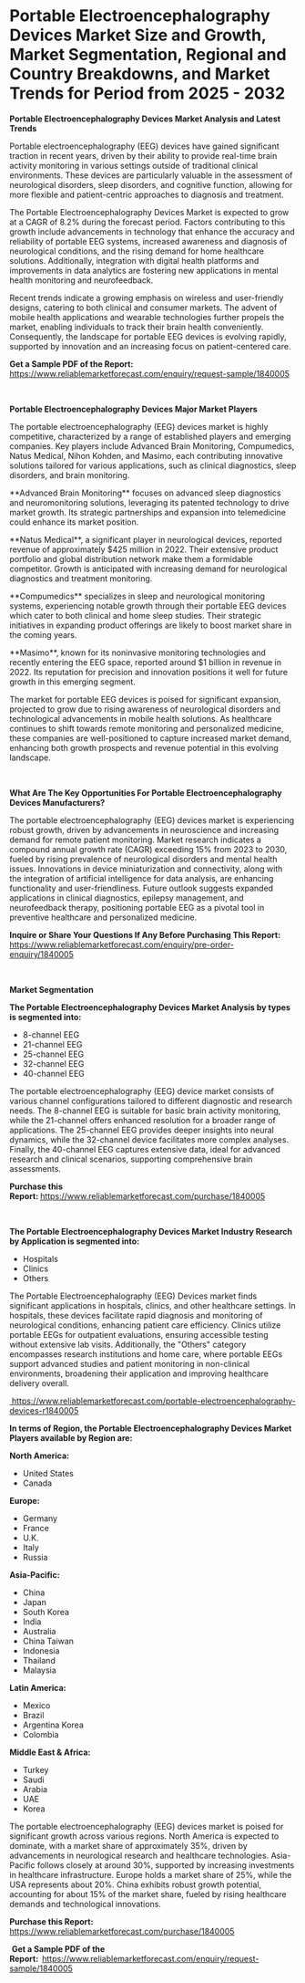 <p><h1>Portable Electroencephalography Devices Market Size and Growth, Market Segmentation, Regional and Country Breakdowns, and Market Trends for Period from 2025 -  2032</h1></p><p><strong>Portable Electroencephalography Devices Market Analysis and Latest Trends</strong></p>
<p><p>Portable electroencephalography (EEG) devices have gained significant traction in recent years, driven by their ability to provide real-time brain activity monitoring in various settings outside of traditional clinical environments. These devices are particularly valuable in the assessment of neurological disorders, sleep disorders, and cognitive function, allowing for more flexible and patient-centric approaches to diagnosis and treatment.</p><p>The Portable Electroencephalography Devices Market is expected to grow at a CAGR of 8.2% during the forecast period. Factors contributing to this growth include advancements in technology that enhance the accuracy and reliability of portable EEG systems, increased awareness and diagnosis of neurological conditions, and the rising demand for home healthcare solutions. Additionally, integration with digital health platforms and improvements in data analytics are fostering new applications in mental health monitoring and neurofeedback.</p><p>Recent trends indicate a growing emphasis on wireless and user-friendly designs, catering to both clinical and consumer markets. The advent of mobile health applications and wearable technologies further propels the market, enabling individuals to track their brain health conveniently. Consequently, the landscape for portable EEG devices is evolving rapidly, supported by innovation and an increasing focus on patient-centered care.</p></p>
<p><strong>Get a Sample PDF of the Report:&nbsp;</strong> <a href="https://www.reliablemarketforecast.com/enquiry/request-sample/1840005?utm_campaign=1108&utm_medium=2&utm_source=Github&utm_content=ia&utm_term=14042025&utm_id=portable-electroencephalography-devices">https://www.reliablemarketforecast.com/enquiry/request-sample/1840005</a></p>
<p>&nbsp;</p>
<p><strong>Portable Electroencephalography Devices Major Market Players</strong></p>
<p><p>The portable electroencephalography (EEG) devices market is highly competitive, characterized by a range of established players and emerging companies. Key players include Advanced Brain Monitoring, Compumedics, Natus Medical, Nihon Kohden, and Masimo, each contributing innovative solutions tailored for various applications, such as clinical diagnostics, sleep disorders, and brain monitoring.</p><p>**Advanced Brain Monitoring** focuses on advanced sleep diagnostics and neuromonitoring solutions, leveraging its patented technology to drive market growth. Its strategic partnerships and expansion into telemedicine could enhance its market position.</p><p>**Natus Medical**, a significant player in neurological devices, reported revenue of approximately $425 million in 2022. Their extensive product portfolio and global distribution network make them a formidable competitor. Growth is anticipated with increasing demand for neurological diagnostics and treatment monitoring.</p><p>**Compumedics** specializes in sleep and neurological monitoring systems, experiencing notable growth through their portable EEG devices which cater to both clinical and home sleep studies. Their strategic initiatives in expanding product offerings are likely to boost market share in the coming years.</p><p>**Masimo**, known for its noninvasive monitoring technologies and recently entering the EEG space, reported around $1 billion in revenue in 2022. Its reputation for precision and innovation positions it well for future growth in this emerging segment.</p><p>The market for portable EEG devices is poised for significant expansion, projected to grow due to rising awareness of neurological disorders and technological advancements in mobile health solutions. As healthcare continues to shift towards remote monitoring and personalized medicine, these companies are well-positioned to capture increased market demand, enhancing both growth prospects and revenue potential in this evolving landscape.</p></p>
<p>&nbsp;</p>
<p><strong>What Are The Key Opportunities For Portable Electroencephalography Devices Manufacturers?</strong></p>
<p><p>The portable electroencephalography (EEG) devices market is experiencing robust growth, driven by advancements in neuroscience and increasing demand for remote patient monitoring. Market research indicates a compound annual growth rate (CAGR) exceeding 15% from 2023 to 2030, fueled by rising prevalence of neurological disorders and mental health issues. Innovations in device miniaturization and connectivity, along with the integration of artificial intelligence for data analysis, are enhancing functionality and user-friendliness. Future outlook suggests expanded applications in clinical diagnostics, epilepsy management, and neurofeedback therapy, positioning portable EEG as a pivotal tool in preventive healthcare and personalized medicine.</p></p>
<p><strong>Inquire or Share Your Questions If Any Before Purchasing This Report:</strong> <a href="https://www.reliablemarketforecast.com/enquiry/pre-order-enquiry/1840005?utm_campaign=1108&utm_medium=2&utm_source=Github&utm_content=ia&utm_term=14042025&utm_id=portable-electroencephalography-devices">https://www.reliablemarketforecast.com/enquiry/pre-order-enquiry/1840005</a></p>
<p>&nbsp;</p>
<p><strong>Market Segmentation</strong></p>
<p><strong>The Portable Electroencephalography Devices Market Analysis by types is segmented into:</strong></p>
<p><ul><li>8-channel EEG</li><li>21-channel EEG</li><li>25-channel EEG</li><li>32-channel EEG</li><li>40-channel EEG</li></ul></p>
<p><p>The portable electroencephalography (EEG) device market consists of various channel configurations tailored to different diagnostic and research needs. The 8-channel EEG is suitable for basic brain activity monitoring, while the 21-channel offers enhanced resolution for a broader range of applications. The 25-channel EEG provides deeper insights into neural dynamics, while the 32-channel device facilitates more complex analyses. Finally, the 40-channel EEG captures extensive data, ideal for advanced research and clinical scenarios, supporting comprehensive brain assessments.</p></p>
<p><strong>Purchase this Report:&nbsp;</strong><a href="https://www.reliablemarketforecast.com/purchase/1840005?utm_campaign=1108&utm_medium=2&utm_source=Github&utm_content=ia&utm_term=14042025&utm_id=portable-electroencephalography-devices">https://www.reliablemarketforecast.com/purchase/1840005</a></p>
<p>&nbsp;</p>
<p><strong>The Portable Electroencephalography Devices Market Industry Research by Application is segmented into:</strong></p>
<p><ul><li>Hospitals</li><li>Clinics</li><li>Others</li></ul></p>
<p><p>The Portable Electroencephalography (EEG) Devices market finds significant applications in hospitals, clinics, and other healthcare settings. In hospitals, these devices facilitate rapid diagnosis and monitoring of neurological conditions, enhancing patient care efficiency. Clinics utilize portable EEGs for outpatient evaluations, ensuring accessible testing without extensive lab visits. Additionally, the "Others" category encompasses research institutions and home care, where portable EEGs support advanced studies and patient monitoring in non-clinical environments, broadening their application and improving healthcare delivery overall.</p></p>
<p><a href="https://www.reliablemarketforecast.com/portable-electroencephalography-devices-r1840005?utm_campaign=1108&utm_medium=2&utm_source=Github&utm_content=ia&utm_term=14042025&utm_id=portable-electroencephalography-devices">&nbsp;https://www.reliablemarketforecast.com/portable-electroencephalography-devices-r1840005</a></p>
<p><strong>In terms of Region, the Portable Electroencephalography Devices Market Players available by Region are:</strong></p>
<p>
    <p> <strong> North America: </strong>
        <ul>
            <li>United States</li>
            <li>Canada</li>
        </ul>
        </p> 
    <p> <strong> Europe: </strong>
        <ul>
            <li>Germany</li>
            <li>France</li>
            <li>U.K.</li>
            <li>Italy</li>
            <li>Russia</li>
        </ul>
        </p> 
    <p> <strong> Asia-Pacific: </strong>
        <ul>
            <li>China</li>
            <li>Japan</li>
            <li>South Korea</li>
            <li>India</li>
            <li>Australia</li>
            <li>China Taiwan</li>
            <li>Indonesia</li>
            <li>Thailand</li>
            <li>Malaysia</li>
        </ul>
        </p> 
    <p> <strong> Latin America: </strong>
        <ul>
            <li>Mexico</li>
            <li>Brazil</li>
            <li>Argentina Korea</li>
            <li>Colombia</li>
        </ul>
        </p> 
    <p> <strong> Middle East & Africa: </strong>
        <ul>
            <li>Turkey</li>
            <li>Saudi</li>
            <li>Arabia</li>
            <li>UAE</li>
            <li>Korea</li>
        </ul>
    </p>
    </p>
<p><p>The portable electroencephalography (EEG) devices market is poised for significant growth across various regions. North America is expected to dominate, with a market share of approximately 35%, driven by advancements in neurological research and healthcare technologies. Asia-Pacific follows closely at around 30%, supported by increasing investments in healthcare infrastructure. Europe holds a market share of 25%, while the USA represents about 20%. China exhibits robust growth potential, accounting for about 15% of the market share, fueled by rising healthcare demands and technological innovations.</p></p>
<p><strong>Purchase this Report: </strong><a href="https://www.reliablemarketforecast.com/purchase/1840005?utm_campaign=1108&utm_medium=2&utm_source=Github&utm_content=ia&utm_term=14042025&utm_id=portable-electroencephalography-devices">https://www.reliablemarketforecast.com/purchase/1840005</a></p>
<p>&nbsp;<strong>Get a Sample PDF of the Report:&nbsp;&nbsp;</strong><a href="https://www.reliablemarketforecast.com/enquiry/request-sample/1840005?utm_campaign=1108&utm_medium=2&utm_source=Github&utm_content=ia&utm_term=14042025&utm_id=portable-electroencephalography-devices">https://www.reliablemarketforecast.com/enquiry/request-sample/1840005</a></p>
<p><strong></strong></p>
<p><p></p><p></p><p></p></p>